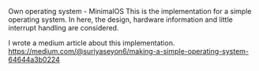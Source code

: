 Own operating system - MinimalOS
This is the implementation for a simple operating system. In here, the design, hardware information and little interrupt handling are considered.

I wrote a medium article about this implementation.
https://medium.com/@suriyaseyon6/making-a-simple-operating-system-64644a3b0224
